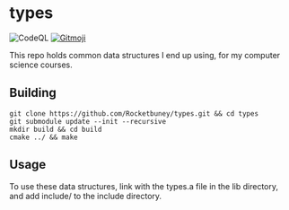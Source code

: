 # types

![CodeQL](https://github.com/Rocketbuney/types/workflows/CodeQL/badge.svg)
<a href="https://gitmoji.carloscuesta.me">
		<img src="https://img.shields.io/badge/gitmoji-%20😜%20😍-FFDD67.svg?style=flat-square"
			 alt="Gitmoji">
</a>


This repo holds common data structures I end up using, for my computer science courses.

## Building
```
git clone https://github.com/Rocketbuney/types.git && cd types
git submodule update --init --recursive
mkdir build && cd build
cmake ../ && make
```

## Usage
To use these data structures, link with the types.a file in the lib directory, and add include/ to the include directory.
